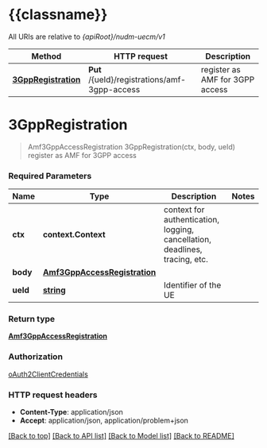 # {{classname}}

All URIs are relative to *{apiRoot}/nudm-uecm/v1*

Method | HTTP request | Description
------------- | ------------- | -------------
[**3GppRegistration**](AMFRegistrationFor3GPPAccessApi.md#3GppRegistration) | **Put** /{ueId}/registrations/amf-3gpp-access | register as AMF for 3GPP access

# **3GppRegistration**
> Amf3GppAccessRegistration 3GppRegistration(ctx, body, ueId)
register as AMF for 3GPP access

### Required Parameters

Name | Type | Description  | Notes
------------- | ------------- | ------------- | -------------
 **ctx** | **context.Context** | context for authentication, logging, cancellation, deadlines, tracing, etc.
  **body** | [**Amf3GppAccessRegistration**](Amf3GppAccessRegistration.md)|  | 
  **ueId** | [**string**](.md)| Identifier of the UE | 

### Return type

[**Amf3GppAccessRegistration**](Amf3GppAccessRegistration.md)

### Authorization

[oAuth2ClientCredentials](../README.md#oAuth2ClientCredentials)

### HTTP request headers

 - **Content-Type**: application/json
 - **Accept**: application/json, application/problem+json

[[Back to top]](#) [[Back to API list]](../README.md#documentation-for-api-endpoints) [[Back to Model list]](../README.md#documentation-for-models) [[Back to README]](../README.md)

